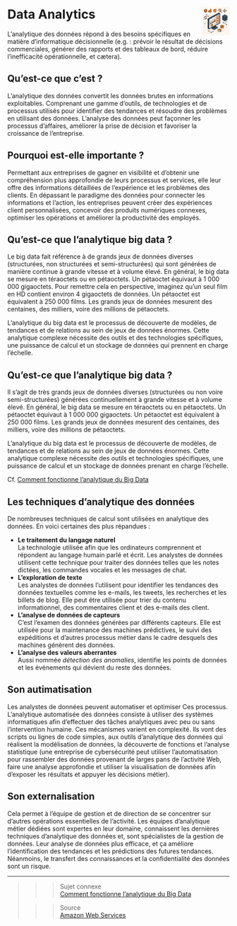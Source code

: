# **Data Analytics** <a href="../"><img src="../../assets/atomicBi.png" alt="Business intelligence" align="right" height="64px"></a>
L’analytique des données répond à des besoins spécifiques en matière d’informatique décisionnelle (e.g. : prévoir le résultat de décisions commerciales, générer des rapports et des tableaux de bord, réduire l’inefficacité opérationnelle, et cætera).

## **Qu’est-ce que c’est ?**
L’analytique des données convertit les données brutes en informations exploitables. Comprenant une gamme d’outils, de technologies et de processus utilisés pour identifier des tendances et résoudre des problèmes en utilisant des données. L’analyse des données peut façonner les processus d’affaires, améliorer la prise de décision et favoriser la croissance de l’entreprise.
## **Pourquoi est-elle importante ?**
Permettant aux entreprises de gagner en visibilité et d’obtenir une compréhension plus approfondie de leurs processus et services, elle leur offre des informations détaillées de l’expérience et les problèmes des clients. En dépassant le paradigme des données pour connecter les informations et l’action, les entreprises peuvent créer des expériences client personnalisées, concevoir des produits numériques connexes, optimiser les opérations et améliorer la productivité des employés.
## **Qu’est-ce que l’analytique big data ?**
Le big data fait référence à de grands jeux de données diverses (structurées, non structurées et semi-structurées) qui sont générées de manière continue à grande vitesse et à volume élevé. En général, le big data se mesure en téraoctets ou en pétaoctets. Un pétaoctet équivaut à 1 000 000 gigaoctets. Pour remettre cela en perspective, imaginez qu’un seul film en HD contient environ 4 gigaoctets de données. Un pétaoctet est équivalent à 250 000 films. Les grands jeux de données mesurent des centaines, des milliers, voire des millions de pétaoctets.

L’analytique du big data est le processus de découverte de modèles, de tendances et de relations au sein de jeux de données énormes. Cette analytique complexe nécessite des outils et des technologies spécifiques, une puissance de calcul et un stockage de données qui prennent en charge l’échelle.
## **Qu’est-ce que l’analytique big data ?**
Il s’agit de très grands jeux de données diverses (structurées ou non voire semi-structurées) générées continuellement à grande vitesse et à volume élevé. En général, le big data se mesure en téraoctets ou en pétaoctets. Un pétaoctet équivaut à 1 000 000 gigaoctets. Un pétaoctet est équivalent à 250 000 films. Les grands jeux de données mesurent des centaines, des milliers, voire des millions de pétaoctets.

L’analytique du big data est le processus de découverte de modèles, de tendances et de relations au sein de jeux de données énormes. Cette analytique complexe nécessite des outils et technologies spécifiques, une puissance de calcul et un stockage de données prenant en charge l’échelle.

Cf. [Comment fonctionne l’analytique du Big Data](analBigData)

## **Les techniques d’analytique des données**
De nombreuses techniques de calcul sont utilisées en analytique des données. En voici certaines des plus répandues :
* **Le traitement du langage naturel**  
  La technologie utilisée afin que les ordinateurs comprennent et répondent au langage humain parlé et écrit. Les analystes de données utilisent cette technique pour traiter des données telles que les notes dictées, les commandes vocales et les messages de chat.
* **L’exploration de texte**  
  Les analystes de données l’utilisent pour identifier les tendances des données textuelles comme les e-mails, les tweets, les recherches et les billets de blog. Elle peut être utilisée pour trier du contenu informationnel, des commentaires client et des e-mails des client.
* **L’analyse de données de capteurs**  
  C’est l’examen des données générées par différents capteurs. Elle est utilisée pour la maintenance des machines prédictives, le suivi des expéditions et d’autres processus métier dans le cadre desquels des machines génèrent des données.
* **L’analyse des valeurs aberrantes**  
  Aussi nommée _détection des anomalies_, identifie les points de données et les événements qui dévient du reste des données.
## **Son autimatisation**
Les analystes de données peuvent automatiser et optimiser Ces processus. L’analytique automatisée des données consiste à utiliser des systèmes informatiques afin d’effectuer des tâches analytiques avec peu ou sans l’intervention humaine. Ces mécanismes varient en complexité. Ils vont des scripts ou lignes de code simples, aux outils d’analytique des données qui réalisent la modélisation de données, la découverte de fonctions et l’analyse statistique (une entreprise de cybersécurité peut utiliser l’automatisation pour rassembler des données provenant de larges pans de l’activité Web, faire une analyse approfondie et utiliser la visualisation de données afin d’exposer les résultats et appuyer les décisions métier).
## **Son externalisation**
Cela permet à l’équipe de gestion et de direction de se concentrer sur d’autres opérations essentielles de l’activité. Les équipes d’analytique métier dédiées sont expertes en leur domaine, connaissent les dernières techniques d’analytique des données et, sont spécialistes de la gestion de données. Leur analyse de données plus efficace, et ça améliore l’identification des tendances et les prédictions des futures tendances. Néanmoins, le transfert des connaissances et la confidentialité des données sont un risque.
___
>>> Sujet connexe  
[Comment fonctionne l’analytique du Big Data](analBigData)  
>
>>> Source  
[Amazon Web Services](https://aws.amazon.com/fr/what-is/data-analytics/)